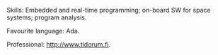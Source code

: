 Skills: Embedded and real-time programming; on-board SW for space systems; program analysis.

Favourite language: Ada.

Professional: http://www.tidorum.fi.
